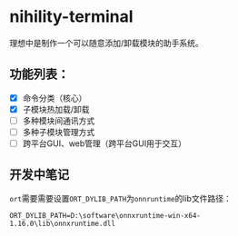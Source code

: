 # nihility-terminal

理想中是制作一个可以随意添加/卸载模块的助手系统。

## 功能列表：

- [x] 命令分类（核心）
- [x] 子模块热加载/卸载
- [ ] 多种模块间通讯方式
- [ ] 多种子模块管理方式
- [ ] 跨平台GUI、web管理（跨平台GUI用于交互）

## 开发中笔记

`ort`需要需要设置`ORT_DYLIB_PATH`为`onnruntime`的lib文件路径：

```
ORT_DYLIB_PATH=D:\software\onnxruntime-win-x64-1.16.0\lib\onnxruntime.dll
```
